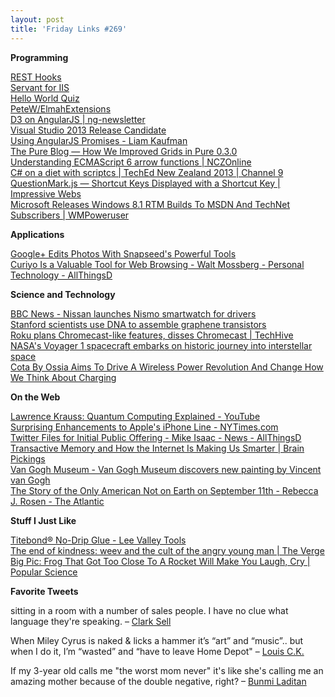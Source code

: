 ```yaml
---
layout: post
title: 'Friday Links #269'
---
```

**Programming**

[REST Hooks](http://resthooks.org/?utm_source=statuscode&utm_medium=email)  
[Servant for IIS](http://www.servant.io/)  
[Hello World Quiz](http://helloworldquiz.com/)  
[PeteW/ElmahExtensions](https://github.com/PeteW/ElmahExtensions)  
[D3 on AngularJS | ng-newsletter](http://www.ng-newsletter.com/posts/d3-on-angular.html?utm_source=javascriptweekly&utm_medium=email)  
[Visual Studio 2013 Release Candidate](http://blogs.msdn.com/b/somasegar/archive/2013/09/09/announcing-the-visual-studio-2013-release-candidate.aspx)  
[Using AngularJS Promises - Liam Kaufman](http://liamkaufman.com/blog/2013/09/09/using-angularjs-promises/)  
[The Pure Blog — How We Improved Grids in Pure 0.3.0](http://blog.purecss.io/post/60789414532/how-we-improved-grids-in-pure-0-3-0)  
[Understanding ECMAScript 6 arrow functions | NCZOnline](http://www.nczonline.net/blog/2013/09/10/understanding-ecmascript-6-arrow-functions/)  
[C# on a diet with scriptcs | TechEd New Zealand 2013 | Channel 9](http://channel9.msdn.com/Events/TechEd/NewZealand/2013/DEV304)  
[QuestionMark.js — Shortcut Keys Displayed with a Shortcut Key | Impressive Webs](http://www.impressivewebs.com/questionmark-js-shortcut-keys-displayed/)  
[Microsoft Releases Windows 8.1 RTM Builds To MSDN And TechNet Subscribers | WMPoweruser](http://wmpoweruser.com/microsoft-releases-windows-8-1-rtm-builds-to-msdn-and-technet-subscribers/?utm_source=buffer&utm_medium=twitter&utm_campaign=Buffer&utm_content=buffer10b9e)

**Applications**

[Google+ Edits Photos With Snapseed's Powerful Tools](http://lifehacker.com/google-edits-photos-with-snapseeds-powerful-tools-1300178913)  
[Curiyo Is a Valuable Tool for Web Browsing - Walt Mossberg - Personal Technology - AllThingsD](http://allthingsd.com/20130910/a-valuable-tool-for-web-browsing/)

**Science and Technology**

[BBC News - Nissan launches Nismo smartwatch for drivers](http://www.bbc.co.uk/news/technology-23964797)  
[Stanford scientists use DNA to assemble graphene transistors](http://www.gizmag.com/graphene-transistors/29025/)  
[Roku plans Chromecast-like features, disses Chromecast | TechHive](http://www.techhive.com/article/2048575/roku-plans-chromecast-like-features-disses-chromecast.html#tk.twt_http://www.techhive.com/article/2048575/roku-plans-chromecast-like-features-disses-chromecast.html)  
[NASA's Voyager 1 spacecraft embarks on historic journey into interstellar space](http://www.sciencedaily.com/releases/2013/09/130912135507.htm)  
[Cota By Ossia Aims To Drive A Wireless Power Revolution And Change How We Think About Charging](http://techcrunch.com/2013/09/09/cota-by-ossia-wireless-power/)

**On the Web**

[Lawrence Krauss: Quantum Computing Explained - YouTube](http://m.youtube.com/watch?v=UUpqnBzBMEE&desktop_uri=%2Fwatch%3Fv%3DUUpqnBzBMEE)  
[Surprising Enhancements to Apple's iPhone Line - NYTimes.com](http://pogue.blogs.nytimes.com/2013/09/10/surprising-enhancements-to-apples-iphone-line/?partner=rss&emc=rss&_r=0)  
[Twitter Files for Initial Public Offering - Mike Isaac - News - AllThingsD](http://allthingsd.com/20130912/twitter-files-for-ipo/)  
[Transactive Memory and How the Internet Is Making Us Smarter | Brain Pickings](http://www.brainpickings.org/index.php/2013/09/13/clive-thompson-smarter-than-you-think/)  
[Van Gogh Museum - Van Gogh Museum discovers new painting by Vincent van Gogh](http://www.vangoghmuseum.nl/vgm/index.jsp?page=330726&lang=en)  
[The Story of the Only American Not on Earth on September 11th - Rebecca J. Rosen - The Atlantic](http://www.theatlantic.com/technology/archive/2012/09/the-story-of-the-only-american-not-on-earth-on-september-11th/262216/)

**Stuff I Just Like**

[Titebond® No-Drip Glue - Lee Valley Tools](http://www.leevalley.com/US/wood/page.aspx?cat=1,110,42965&p=70689)  
[The end of kindness: weev and the cult of the angry young man | The Verge](http://www.theverge.com/2013/9/12/4693710/the-end-of-kindness-weev-and-the-cult-of-the-angry-young-man)  
[Big Pic: Frog That Got Too Close To A Rocket Will Make You Laugh, Cry | Popular Science](http://www.popsci.com/science/article/2013-09/big-pic-frog-got-too-close-rocket-will-make-you-laugh-cry)

**Favorite Tweets**

sitting in a room with a number of sales people. I have no clue what language they're speaking. – [Clark Sell](https://twitter.com/csell5/status/378255208628748288)

When Miley Cyrus is naked & licks a hammer it’s “art” and “music”.. but when I do it, I’m “wasted” and “have to leave Home Depot" – [Louis C.K.](https://twitter.com/Louis_CK_Comedy/status/377831213651992576)

If my 3-year old calls me "the worst mom never" it's like she's calling me an amazing mother because of the double negative, right? – [Bunmi Laditan](https://twitter.com/BunmiLaditan/status/376086848558620672)
